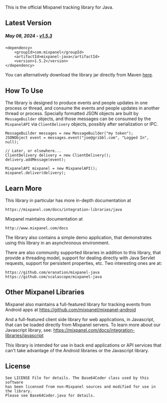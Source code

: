 This is the official Mixpanel tracking library for Java. 

Latest Version 
--------------
##### _May 08, 2024_ - [v1.5.3](https://github.com/mixpanel/mixpanel-java/releases/tag/mixpanel-java-1.5.3)
```
<dependency>
    <groupId>com.mixpanel</groupId>
    <artifactId>mixpanel-java</artifactId>
    <version>1.5.2</version>
</dependency>
```

You can alternatively download the library jar directly from Maven [here](http://search.maven.org/#search%7Cgav%7C1%7Cg%3A%22com.mixpanel%22%20AND%20a%3A%22mixpanel-java%22).

How To Use
----------
The library is designed to produce events and people updates in one process or thread, and
consume the events and people updates in another thread or process. Specially formatted JSON objects
are built by `MessageBuilder` objects, and those messages can be consumed by the
`MixpanelAPI` via `ClientDelivery` objects, possibly after serialization or IPC.

    MessageBuilder messages = new MessageBuilder("my token");
    JSONObject event = messages.event("joe@gribbl.com", "Logged In", null);

    // Later, or elsewhere...
    ClientDelivery delivery = new ClientDelivery();
    delivery.addMessage(event);

    MixpanelAPI mixpanel = new MixpanelAPI();
    mixpanel.deliver(delivery);

Learn More
----------
This library in particular has more in-depth documentation at

    https://mixpanel.com/docs/integration-libraries/java
    
Mixpanel maintains documentation at

    http://www.mixpanel.com/docs


The library also contains a simple demo application, that demonstrates
using this library in an asynchronous environment.

There are also community supported libraries in addition to this library,
that provide a threading model, support for dealing directly with Java Servlet requests,
support for persistent properties, etc. Two interesting ones are at:

    https://github.com/eranation/mixpanel-java
    https://github.com/scalascope/mixpanel-java
    
Other Mixpanel Libraries
------------------------
Mixpanel also maintains a full-featured library for tracking events from Android apps at https://github.com/mixpanel/mixpanel-android

And a full-featured client side library for web applications, in Javascript, that can be loaded
directly from Mixpanel servers. To learn more about our Javascript library, see: https://mixpanel.com/docs/integration-libraries/javascript

This library is intended for use in back end applications or API services that can't take
advantage of the Android libraries or the Javascript library.

License
-------

```
See LICENSE File for details. The Base64Coder class used by this software
has been licensed from non-Mixpanel sources and modified for use in the library.
Please see Base64Coder.java for details.
```
